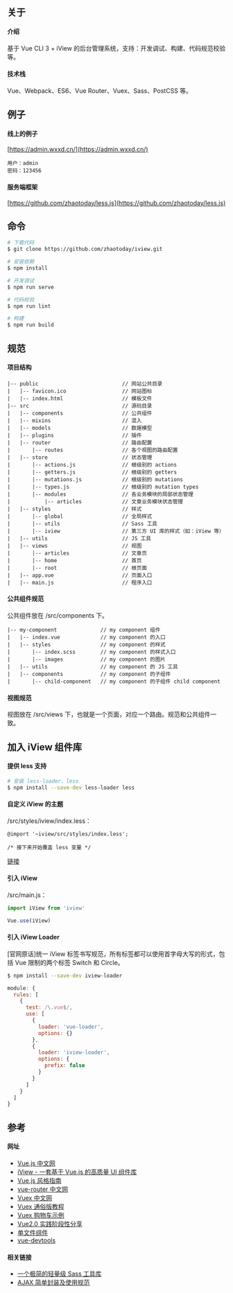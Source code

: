 ## 关于

#### 介绍

基于 Vue CLI 3 + iView 的后台管理系统，支持：开发调试、构建、代码规范校验等。

#### 技术栈

Vue、Webpack、ES6、Vue Router、Vuex、Sass、PostCSS 等。

## 例子

#### 线上的例子

[https://admin.wxxd.cn/](https://admin.wxxd.cn/)

```
用户：admin
密码：123456
```

#### 服务端框架

[https://github.com/zhaotoday/less.js](https://github.com/zhaotoday/less.js)

## 命令

```bash
# 下载代码
$ git clone https://github.com/zhaotoday/iview.git

# 安装依赖
$ npm install

# 开发调试
$ npm run serve

# 代码校验
$ npm run lint

# 构建
$ npm run build
```

## 规范

#### 项目结构

```
|-- public                           // 网站公共目录
|   |-- favicon.ico                  // 网站图标
|   |-- index.html                   // 模板文件
|-- src                              // 源码目录
|   |-- components                   // 公共组件
|   |-- mixins                       // 混入
|   |-- models                       // 数据模型
|   |-- plugins                      // 插件
|   |-- router                       // 路由配置
|       |-- routes                   // 各个视图的路由配置
|   |-- store                        // 状态管理
|       |-- actions.js               // 根级别的 actions
|       |-- getters.js               // 根级别的 getters
|       |-- mutations.js             // 根级别的 mutations
|       |-- types.js                 // 根级别的 mutation types
|       |-- modules                  // 各业务模块的局部状态管理
|           |-- articles             // 文章业务模块状态管理
|   |-- styles                       // 样式
|       |-- global                   // 全局样式
|       |-- utils                    // Sass 工具
|       |-- iview                    // 第三方 UI 库的样式（如：iView 等）
|   |-- utils                        // JS 工具
|   |-- views                        // 视图
|       |-- articles                 // 文章页
|       |-- home                     // 首页
|       |-- root                     // 根页面
|   |-- app.vue                      // 页面入口
|   |-- main.js                      // 程序入口
```

#### 公共组件规范

公共组件放在 /src/components 下。

```
|-- my-component              // my component 组件
|   |-- index.vue             // my component 的入口
|   |-- styles                // my component 的样式
|       |-- index.scss        // my component 的样式入口
|       |-- images            // my component 的图片
|   |-- utils                 // my component 的 JS 工具
|   |-- components            // my component 的子组件
|       |-- child-component   // my component 的子组件 child component
```

#### 视图规范

视图放在 /src/views 下，也就是一个页面，对应一个路由。规范和公共组件一致。

## 加入 iView 组件库

#### 提供 less 支持

```bash
# 安装 less-loader、less
$ npm install --save-dev less-loader less
```

#### 自定义 iView 的主题

/src/styles/iview/index.less：

```less
@import '~iview/src/styles/index.less';

/* 接下来开始覆盖 less 变量 */
```

[链接](https://www.iviewui.com/docs/guide/theme)

#### 引入 iView

/src/main.js：

```js
import iView from 'iview'

Vue.use(iView)
```

#### 引入 iView Loader

[官网原话]统一 iView 标签书写规范，所有标签都可以使用首字母大写的形式，包括 Vue 限制的两个标签 Switch 和 Circle。

```bash
$ npm install --save-dev iview-loader
```

```js
module: {
  rules: [
    {
      test: /\.vue$/,
      use: [
        {
          loader: 'vue-loader',
          options: {}
        },
        {
          loader: 'iview-loader',
          options: {
            prefix: false
          }
        }
      ]
    }
  ]
}
```

## 参考

#### 网址

- [Vue.js 中文网](https://cn.vuejs.org/)
- [iView - 一套基于 Vue.js 的高质量 UI 组件库](https://www.iviewui.com/)
- [Vue.js 风格指南](https://cn.vuejs.org/v2/style-guide/)
- [vue-router 中文网](http://router.vuejs.org/zh-cn/)
- [Vuex 中文网](https://vuex.vuejs.org/zh-cn/)
- [Vuex 通俗版教程](https://yeaseonzhang.github.io/2017/03/16/Vuex-%E9%80%9A%E4%BF%97%E7%89%88/)
- [Vuex 购物车示例](https://github.com/vuejs/vuex/tree/dev/examples/shopping-cart)
- [Vue2.0 实践阶段性分享](https://segmentfault.com/a/1190000007909108)
- [单文件组件](https://cn.vuejs.org/v2/guide/single-file-components.html)
- [vue-devtools](https://github.com/vuejs/vue-devtools)

#### 相关链接
- [一个极简的轻量级 Sass 工具库](https://github.com/zhaotoday/sass-utils)
- [AJAX 简单封装及使用规范](https://github.com/zhaotoday/rest)
